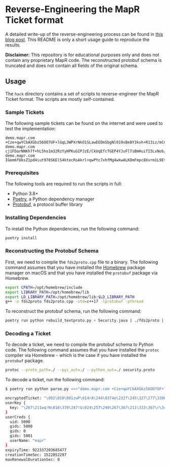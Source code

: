 # Reverse-Engineering the MapR Ticket format

A detailed write-up of the reverse-engineering process can be found in [this blog post](https://nobbs.dev/posts/reverse-engineering-mapr-ticket-format). This README is only a short usage guide to reproduce the results.

**Disclaimer:** This repository is for educational purposes only and does not contain any proprietary MapR code. The reconstructed protobuf schema is truncated and does not contain all fields of the original schema.

## Usage

The `hack` directory contains a set of scripts to reverse-engineer the MapR Ticket format. The scripts are mostly self-contained.

### Sample Tickets

The following sample tickets can be found on the internet and were used to test the implementation:

```
demo.mapr.com +Cze+qwYCbAXGbz56OO7UF+lGqL3WPXrNkO1SLawEEDmSbgNl019xBeBY3kvh+R13iz/mCnwpzsLQw4Y5jEnv5GtuIWbeoC95ha8VKwX8MKcE6Kn9nZ2AF0QminkHwNVBx6TDriGZffyJCfZzivBwBSdKoQEWhBOPFCIMAi7w2zV/SX5Ut7u4qIKvEpr0JHV7sLMWYLhYncM6CKMd7iECGvECsBvEZRVj+dpbEY0BaRN/W54/7wNWaSVELUF6JWHQ8dmsqty4cZlI0/MV10HZzIbl9sMLFQ=
demo.mapr.com cj1FDarNNKh7f+hL5ho1m32RzYyHPKuGIPJzE/CkUqEfcTGEP4YJuFlTsBmHuifI5LvNob/Y4xmDsrz9OxrBnhly/0g9xAs5ApZWNY8Rcab8q70IBYIbpu7xsBBTAiVRyLJkAtGFXNn104BB0AsS55GbQFUN9NAiWLzZY3/X1ITfGfDEGaYbWWTb1LGx6C0Jjgnr7TzXv1GqwiASbcUQCXOx4inguwMneYt9KhOp89smw6GBKP064DfIMHHR6lgv0XhBP6d9FVJ1QWKvcccvi2F3LReBtqA=
demo.mapr.com IGem6fUksZ1pd4iut978SKElS4ktecRsAkrl+qwPYc7xhfMg4wkwALKDmFmpc8Xvrm1L9Et0jVBoyhCWMDCjhToZ8b6FsfCn8wdCOB0MWm9CRobGv7MDsoEO2TQ5Bnh8i/VfuthKFxd3Om9iZPVCI4I1S9h4p/77Al1GzTGcfFFf1g9fq1HXftT9TEDyLdABIyATJbzv8zD10IDT8P1f8nxl7lgT/7ZhGz7N24vSz6jBxHE7oHmvHzjW22xJwt7TJgvrP21boH9HTsTPiKZOpQMZ4zFo6JA4aNVlQQ0=
```

### Prerequisites

The following tools are required to run the scripts in full:

- Python 3.8+
- [Poetry](https://python-poetry.org/), a Python dependency manager
- [Protobuf](https://protobuf.dev/), a protocol buffer library

### Installing Dependencies

To install the Python dependencies, run the following command:

```bash
poetry install
```

### Reconstructing the Protobuf Schema

First, we need to compile the `fds2proto.cpp` file to a binary. The following command assumes that you have installed the [Homebrew](https://brew.sh/) package manager on macOS and that you have installed the `protobuf` package via Homebrew.

```bash
export CPATH=/opt/homebrew/include
export LIBRARY_PATH=/opt/homebrew/lib
export LD_LIBRARY_PATH=/opt/homebrew/lib:$LD_LIBRARY_PATH
g++ -o fds2proto fds2proto.cpp -std=c++17 -lprotobuf -pthread
```

To reconstruct the protobuf schema, run the following command:

```bash
poetry run python rebuild_textproto.py < Security.java | ./fds2proto | tee security.proto
```

### Decoding a Ticket

To decode a ticket, we need to compile the protobuf schema to Python code. The following command assumes that you have installed the `protoc` compiler via Homebrew - which is the case if you have installed the `protobuf` package.

```bash
protoc --proto_path=./ --pyi_out=./ --python_out=./ security.proto
```

To decode a ticket, run the following command:

```bash
$ poetry run python parse.py <<<"demo.mapr.com +Cze+qwYCbAXGbz56OO7UF+lGqL3WPXrNkO1SLawEEDmSbgNl019xBeBY3kvh+R13iz/mCnwpzsLQw4Y5jEnv5GtuIWbeoC95ha8VKwX8MKcE6Kn9nZ2AF0QminkHwNVBx6TDriGZffyJCfZzivBwBSdKoQEWhBOPFCIMAi7w2zV/SX5Ut7u4qIKvEpr0JHV7sLMWYLhYncM6CKMd7iECGvECsBvEZRVj+dpbEY0BaRN/W54/7wNWaSVELUF6JWHQ8dmsqty4cZlI0/MV10HZzIbl9sMLFQ="

encryptedTicket: "\002\010\001zwP\014rA\244\0374e\232f\245\327\277\33061}\270\004<\340c\005\224\340,\331\350\363\216)\320\216X\344\346{>\365\035m\304\265\037\013\306B3\226\236\305\367\240\204\267\027\246k\030\267\215[\022\260AoU\265\001\273\021\303\231\024[G\010S#ru\224\335\024\206\243\247Q\237\301\'u\363\2331\220[\\\004\030&K9C"
userKey {
  key: "\267\211wq!N\016\370\247!&\024\257\240\267\367\211\315\367\r\340n\017\230\262\225x|\213\276\276D"
}
userCreds {
  uid: 5000
  gids: 5000
  gids: 0
  gids: 5001
  userName: "mapr"
}
expiryTime: 922337203685477
creationTimeSec: 1522852297
maxRenewalDurationSec: 0
```
